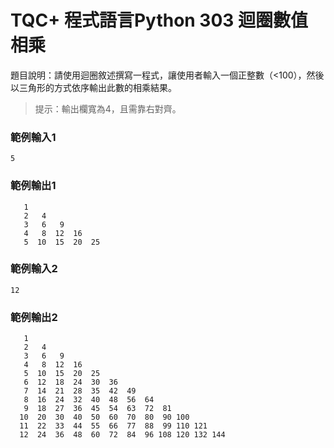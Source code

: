 # TQC+ 程式語言Python 303 迴圈數值相乘
題目說明：請使用迴圈敘述撰寫一程式，讓使用者輸入一個正整數（<100），然後以三角形的方式依序輸出此數的相乘結果。
> 提示：輸出欄寬為4，且需靠右對齊。
### 範例輸入1
```shell
5
```
### 範例輸出1
```
   1
   2   4
   3   6   9
   4   8  12  16
   5  10  15  20  25
```
### 範例輸入2
```shell
12
```
### 範例輸出2
```
   1
   2   4
   3   6   9
   4   8  12  16
   5  10  15  20  25
   6  12  18  24  30  36
   7  14  21  28  35  42  49
   8  16  24  32  40  48  56  64
   9  18  27  36  45  54  63  72  81
  10  20  30  40  50  60  70  80  90 100
  11  22  33  44  55  66  77  88  99 110 121
  12  24  36  48  60  72  84  96 108 120 132 144
```
